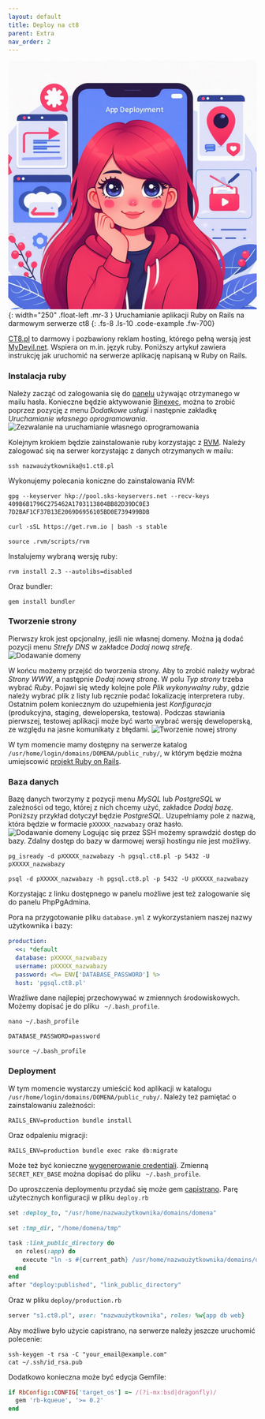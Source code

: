 ```yaml
---
layout: default
title: Deploy na ct8
parent: Extra
nav_order: 2
---
```

![](../../images/intros/ct8.jpg){: width="250" .float-left .mr-3 }
Uruchamianie aplikacji Ruby on Rails na darmowym serwerze ct8
{: .fs-8 .ls-10 .code-example .fw-700}

[CT8.pl](https://www.ct8.pl/) to darmowy i pozbawiony reklam hosting, którego pełną wersją jest [MyDevil.net](https://www.mydevil.net/). Wspiera on m.in. język ruby. Poniższy artykuł zawiera instrukcję jak uruchomić na serwerze aplikację napisaną w Ruby on Rails.

### Instalacja ruby

Należy zacząć od zalogowania się do [panelu](https://panel.ct8.pl/) używając otrzymanego w mailu hasła. Konieczne będzie aktywowanie [Binexec](https://wiki.mydevil.net/Binexec), można to zrobić poprzez pozycję z menu _Dodatkowe usługi_ i następnie zakładkę _Uruchamianie własnego oprogramowania_.
![Zezwalanie na uruchamianie własnego oprogramowania](/assets/ct8/1.png)

Kolejnym krokiem będzie zainstalowanie ruby korzystając z [RVM](https://wiki.mydevil.net/RVM). Należy zalogować się na serwer korzystając z danych otrzymanych w mailu:
```console
ssh nazwaużytkownika@s1.ct8.pl
```
Wykonujemy polecania koniczne do zainstalowania RVM:
```console
gpg --keyserver hkp://pool.sks-keyservers.net --recv-keys 409B6B1796C275462A1703113804BB82D39DC0E3 7D2BAF1CF37B13E2069D6956105BD0E739499BDB
```
```console
curl -sSL https://get.rvm.io | bash -s stable
```
```console
source .rvm/scripts/rvm
```
Instalujemy wybraną wersję ruby:
```console
rvm install 2.3 --autolibs=disabled
```
Oraz bundler:
```console
gem install bundler
```

### Tworzenie strony

Pierwszy krok jest opcjonalny, jeśli nie własnej domeny. Można ją dodać pozycji menu _Strefy DNS_ w zakładce _Dodaj nową strefę_.
![Dodawanie domeny](/assets/ct8/2.png)

W końcu możemy przejść do tworzenia strony. Aby to zrobić należy wybrać _Strony WWW_, a następnie _Dodaj nową stronę_. W polu _Typ strony_ trzeba wybrać _Ruby_. Pojawi się wtedy kolejne pole _Plik wykonywalny ruby_, gdzie należy wybrać plik z listy lub ręcznie podać lokalizację interpretera ruby. Ostatnim polem koniecznym do uzupełnienia jest _Konfiguracja_ (produkcyjna, staging, deweloperska, testowa). Podczas stawiania pierwszej, testowej aplikacji może być warto wybrać wersję deweloperską, ze względu na jasne komunikaty z błędami.
![Tworzenie nowej strony](/assets/ct8/3.png)

W tym momencie mamy dostępny na serwerze katalog `/usr/home/login/domains/DOMENA/public_ruby/`, w którym będzie można umiejscowić [projekt Ruby on Rails](https://wiki.mydevil.net/Ruby_on_Rails).

### Baza danych

Bazę danych tworzymy z pozycji menu _MySQL_ lub _PostgreSQL_ w zależności od tego, której z nich chcemy użyć, zakładce _Dodaj bazę_. Poniższy przykład dotyczył będzie _PostgreSQL_. Uzupełniamy pole z nazwą, która będzie w formacie `pXXXXX_nazwabazy` oraz hasło.
![Dodawanie domeny](/assets/ct8/4.png)
Logując się przez SSH możemy sprawdzić dostęp do bazy. Zdalny dostęp do bazy w darmowej wersji hostingu nie jest możliwy.
```console
pg_isready -d pXXXXX_nazwabazy -h pgsql.ct8.pl -p 5432 -U pXXXXX_nazwabazy
```
```console
psql -d pXXXXX_nazwabazy -h pgsql.ct8.pl -p 5432 -U pXXXXX_nazwabazy
```
Korzystając z linku dostępnego w panelu możliwe jest też zalogowanie się do panelu PhpPgAdmina.

Pora na przygotowanie pliku `database.yml` z wykorzystaniem naszej nazwy użytkownika i bazy:
```yaml
production:
  <<: *default
  database: pXXXXX_nazwabazy
  username: pXXXXX_nazwabazy
  password: <%= ENV['DATABASE_PASSWORD'] %>
  host: 'pgsql.ct8.pl'
```

Wrażliwe dane najlepiej przechowywać w zmiennych środowiskowych. Możemy dopisać je do pliku ` ~/.bash_profile`.
```console
nano ~/.bash_profile
```
```console
DATABASE_PASSWORD=password
```
```console
source ~/.bash_profile
```

### Deployment

W tym momencie wystarczy umieścić kod aplikacji w katalogu `/usr/home/login/domains/DOMENA/public_ruby/`. Należy też pamiętać o zainstalowaniu zależności:
```console
RAILS_ENV=production bundle install
```
Oraz odpaleniu migracji:
```console
RAILS_ENV=production bundle exec rake db:migrate
```
Może też być konieczne [wygenerowanie credentiali](https://guides.rubyonrails.org/security.html#custom-credentials). Zmienną `SECRET_KEY_BASE` można dopisać do pliku ` ~/.bash_profile`.

Do uproszczenia deploymentu przydać się może gem [capistrano](https://github.com/capistrano/capistrano).
Parę użytecznych konfiguracji w pliku `deploy.rb`
```ruby
set :deploy_to, "/usr/home/nazwaużytkownika/domains/domena"
```
```ruby
set :tmp_dir, "/home/domena/tmp"
```
```ruby
task :link_public_directory do
  on roles(:app) do
    execute "ln -s #{current_path} /usr/home/nazwaużytkownika/domains/domena/public_ruby"
  end
end
after "deploy:published", "link_public_directory"
```
Oraz w pliku `deploy/production.rb`
```ruby
server "s1.ct8.pl", user: "nazwaużytkownika", roles: %w{app db web}
```
Aby możliwe było użycie capistrano, na serwerze należy jeszcze uruchomić polecenie:
```console
ssh-keygen -t rsa -C "your_email@example.com"
cat ~/.ssh/id_rsa.pub
```

Dodatkowo konieczna może być edycja Gemfile:
```ruby
if RbConfig::CONFIG['target_os'] =~ /(?i-mx:bsd|dragonfly)/
  gem 'rb-kqueue', '>= 0.2'
end
```